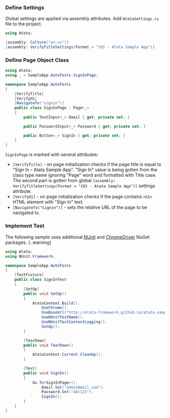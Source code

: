 ### Define Settings

Global settings are applied via assembly attributes. Add `AtataSettings.cs` file to the project.

```cs
using Atata;

[assembly: Culture("en-us")]
[assembly: VerifyTitleSettings(Format = "{0} - Atata Sample App")]
```

### Define Page Object Class

```cs
using Atata;
using _ = SampleApp.AutoTests.SignInPage;

namespace SampleApp.AutoTests
{
    [VerifyTitle]
    [VerifyH1]
    [NavigateTo("signin")]
    public class SignInPage : Page<_>
    {
        public TextInput<_> Email { get; private set; }

        public PasswordInput<_> Password { get; private set; }

        public Button<_> SignIn { get; private set; }
    }
}
```

`SignInPage` is marked with several attributes:

* `[VerifyTitle]` - on page initialization checks if the page title is equal to "Sign In - Atata Sample App". "Sign In" value is being gotten from the class type name ignoring "Page" word and formatted with Title case. The second part is gotten from global `[assembly: VerifyTitleSettings(Format = "{0} - Atata Sample App")]` settings attribute.
* `[VerifyH1]` - on page initialization checks if the page contains `<h1>` HTML element with "Sign In" text.
* `[NavigateTo("signin")]` - sets the relative URL of the page to be navigated to.

### Implement Test

The following sample uses additional [NUnit](https://www.nuget.org/packages/NUnit) and [ChromeDriver](https://www.nuget.org/packages/Selenium.WebDriver.ChromeDriver) NuGet packages.
{:.warning}

```cs
using Atata;
using NUnit.Framework;

namespace SampleApp.AutoTests
{
    [TestFixture]
    public class SignInTest
    {
        [SetUp]
        public void SetUp()
        {
            AtataContext.Build().
                UseChrome().
                UseBaseUrl("http://atata-framework.github.io/atata-sample-app/#!/").
                UseNUnitTestName().
                UseNUnitTestContextLogging().
                SetUp();
        }

        [TearDown]
        public void TearDown()
        {
            AtataContext.Current.CleanUp();
        }

        [Test]
        public void SignIn()
        {
            Go.To<SignInPage>().
                Email.Set("admin@mail.com").
                Password.Set("abc123").
                SignIn();
        }
    }
}
```